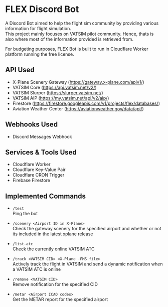 # FLEX Discord Bot
A Discord Bot aimed to help the flight sim community by providing various information for flight simulation.  
This project mainly focuses on VATSIM pilot community. Hence, thats is also where most of the information provided is retrieved from.

For budgeting purposes, FLEX Bot is built to run in Cloudflare Worker platform running the free license.

## API Used
- X-Plane Scenery Gateway (https://gateway.x-plane.com/apiv1/)
- VATSIM Core (https://api.vatsim.net/v2/)
- VATSIM Slurper (https://slurper.vatsim.net/)
- VATSIM AIP (https://my.vatsim.net/api/v2/aip/)
- Firestore (https://firestore.googleapis.com/v1/projects/flex/databases/)
- Aviation Weather Center (https://aviationweather.gov/data/api/)

## Webhooks Used
- Discord Messages Webhook

## Services & Tools Used
- Cloudflare Worker
- Cloudflare Key-Value Pair
- Cloudflare CRON Trigger
- Firebase Firestore

## Implemented Commands
* `/test`  
    Ping the bot

* `/scenery <Airport ID in X-Plane>`  
    Check the gateway scenery for the specified airport and whether or not its included in the latest xplane release

* `/list-atc`  
    Check the currently online VATSIM ATC

* `/track <VATSIM CID> <X-Plane .FMS file>`  
    Actively track the flight in VATSIM and send a dynamic notification when a VATSIM ATC is online

* `/remove <VATSIM CID>`  
    Remove notification for the specified CID

* `/metar <Airport ICAO codes>`  
    Get the METAR report for the specified airport